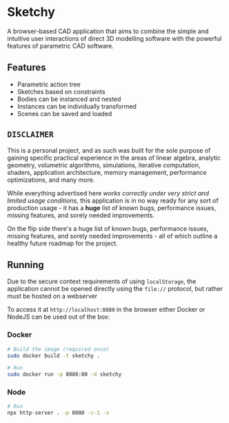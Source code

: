 # Sketchy
A browser-based CAD application that aims to combine the simple and intuitive user interactions of direct 3D modelling software with the powerful features of parametric CAD software.

## Features
- Parametric action tree
- Sketches based on constraints
- Bodies can be instanced and nested
- Instances can be individually transformed
- Scenes can be saved and loaded

## `DISCLAIMER`
This is a personal project, and as such was built for the sole purpose of gaining specific practical experience in the areas of linear algebra, analytic geometry, volumetric algorithms, simulations, iterative computation, shaders, application architecture, memory management, performance optimizations, and many more.

While everything advertised here *works correctly under very strict and limited usage conditions*, this application is in no way ready for any sort of production usage - it has a **huge** list of known bugs, performance issues, missing features, and sorely needed improvements.

On the flip side there's a huge list of known bugs, performance issues, missing features, and sorely needed improvements - all of which outline a healthy future roadmap for the project.

## Running
Due to the secure context requirements of using `localStorage`, the application cannot be opened directly using the `file://` protocol, but rather must be hosted on a webserver

To access it at `http://localhost:8080` in the browser either Docker or NodeJS can be used out of the box:

### Docker
```sh
# Build the image (required once)
sudo docker build -t sketchy .

# Run
sudo docker run -p 8080:80 -d sketchy
```

### Node
```sh
# Run
npx http-server . -p 8080 -c-1 -s
```
